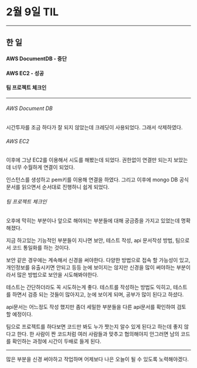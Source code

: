# 2월 9일 TIL

------

## 한 일

#### AWS DocumentDB - 중단

#### AWS EC2 - 성공

#### 팀 프로젝트 체크인

------

###### AWS Document DB

시간투자를 조금 하다가 잘 되지 않았는데 크레딧이 사용되었다. 그래서 삭제하였다.

###### AWS EC2

이후에 그냥 EC2를 이용해서 시도를 해봤는데 되었다. 권한없이 연결만 되는지 보았는데 너무 수월하게 연결이 되었다.

인스턴스를 생성하고 pem키를 이용해 연결을 하였다. 그리고 이후에 mongo DB 공식문서를 읽으면서 순서대로 진행하니 쉽게 되었다.

###### 팀 프로젝트 체크인

오후에 막히는 부분이나 앞으로 해야되는 부분들에 대해 궁금증을 가지고 있었는데 명확해졌다.

지금 하고있는 기능적인 부분들이 지나면 보안, 테스트 작성, api 문서작성 방법, 팀으로서 코드 통일화를 하는 것이다.

보안 같은 경우에는 계속해서 신경을 써야한다. 다양한 방법으로 접속 할 가능성이 있고, 개인정보를 유출시키면 안되고 등등 눈에 보이지는 않지만 신경을 많이 써야하는 부분이라서 많은 방법으로 보안을 시도해봐야한다.

테스트는 간단하더라도 꼭 시도하는게 좋다. 테스트를 작성하는 방법도 익히고, 테스트를 하면서 검증 되는 것들이 많아지고, 눈에 보이게 되며, 공부가 많이 된다고 하셨다.

api문서는 어느정도 작성 했지만 좀더 세밀한 부분들을 다른 api문서를 확인하여 검토할 예정이다.

팀으로 프로젝트를 하다보면 코드만 봐도 누가 짯는지 알수 있게 된다고 하는데 좋지 않다고 한다. 한 사람이 짠 코드처럼 여러 사람들과 맞추고 협의해야지 안그러면 남의 코드를 확인하는 과정에 시간이 두배로 들게 된다.

-----

많은 부분을 신경 써야하고 작업하며 어제보다 나은 오늘이 될 수 있도록 노력해야겠다.

